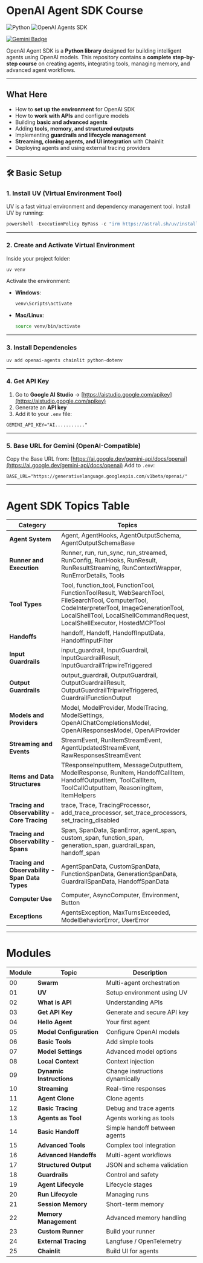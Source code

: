 # **OpenAI Agent SDK Course**

![Python](https://img.shields.io/badge/Python-3.11-blue?logo=python&logoColor=white, "Python")
![OpenAI Agents SDK](https://img.shields.io/badge/OpenAI-API-green?logo=openai&logoColor=white, "OpenAI Agents SDK")

[![Gemini Badge](https://img.shields.io/badge/Gemini-AI-blue "Google Gemini - Click to Learn More")](https://gemini.google.com/)


OpenAI Agent SDK is a **Python library** designed for building intelligent agents using OpenAI models.
This repository contains a **complete step-by-step course** on creating agents, integrating tools, managing memory, and advanced agent workflows.

---

## **What Here**

* How to **set up the environment** for OpenAI SDK
* How to **work with APIs** and configure models
* Building **basic and advanced agents**
* Adding **tools, memory, and structured outputs**
* Implementing **guardrails and lifecycle management**
* **Streaming, cloning agents, and UI integration** with Chainlit
* Deploying agents and using external tracing providers

---

## 🛠 **Basic Setup**

### **1. Install UV (Virtual Environment Tool)**

UV is a fast virtual environment and dependency management tool. Install UV by running:

```powershell
powershell -ExecutionPolicy ByPass -c "irm https://astral.sh/uv/install.ps1 | iex"
```

---

### **2. Create and Activate Virtual Environment**

Inside your project folder:

```bash
uv venv
```

Activate the environment:

* **Windows**:

  ```bash
  venv\Scripts\activate
  ```
* **Mac/Linux**:

  ```bash
  source venv/bin/activate
  ```

---

### **3. Install Dependencies**

```bash
uv add openai-agents chainlit python-dotenv
```

---

### **4. Get API Key**

1. Go to **Google AI Studio** → [https://aistudio.google.com/apikey](https://aistudio.google.com/apikey)
2. Generate an **API key**
3. Add it to your `.env` file:

```
GEMINI_API_KEY="AI..........."
```

---

### **5. Base URL for Gemini (OpenAI-Compatible)**

Copy the Base URL from:
[https://ai.google.dev/gemini-api/docs/openai](https://ai.google.dev/gemini-api/docs/openai)
Add to `.env`:

```
BASE_URL="https://generativelanguage.googleapis.com/v1beta/openai/"
```

---

# Agent SDK Topics Table

| **Category**               | **Topics** |
|-----------------------------|------------|
| **Agent System**            | Agent, AgentHooks, AgentOutputSchema, AgentOutputSchemaBase |
| **Runner and Execution**    | Runner, run, run_sync, run_streamed, RunConfig, RunHooks, RunResult, RunResultStreaming, RunContextWrapper, RunErrorDetails, Tools |
| **Tool Types**              | Tool, function_tool, FunctionTool, FunctionToolResult, WebSearchTool, FileSearchTool, ComputerTool, CodeInterpreterTool, ImageGenerationTool, LocalShellTool, LocalShellCommandRequest, LocalShellExecutor, HostedMCPTool |
| **Handoffs**                | handoff, Handoff, HandoffInputData, HandoffInputFilter |
| **Input Guardrails**        | input_guardrail, InputGuardrail, InputGuardrailResult, InputGuardrailTripwireTriggered |
| **Output Guardrails**       | output_guardrail, OutputGuardrail, OutputGuardrailResult, OutputGuardrailTripwireTriggered, GuardrailFunctionOutput |
| **Models and Providers**    | Model, ModelProvider, ModelTracing, ModelSettings, OpenAIChatCompletionsModel, OpenAIResponsesModel, OpenAIProvider |
| **Streaming and Events**    | StreamEvent, RunItemStreamEvent, AgentUpdatedStreamEvent, RawResponsesStreamEvent |
| **Items and Data Structures** | TResponseInputItem, MessageOutputItem, ModelResponse, RunItem, HandoffCallItem, HandoffOutputItem, ToolCallItem, ToolCallOutputItem, ReasoningItem, ItemHelpers |
| **Tracing and Observability - Core Tracing** | trace, Trace, TracingProcessor, add_trace_processor, set_trace_processors, set_tracing_disabled |
| **Tracing and Observability - Spans** | Span, SpanData, SpanError, agent_span, custom_span, function_span, generation_span, guardrail_span, handoff_span |
| **Tracing and Observability - Span Data Types** | AgentSpanData, CustomSpanData, FunctionSpanData, GenerationSpanData, GuardrailSpanData, HandoffSpanData |
| **Computer Use**            | Computer, AsyncComputer, Environment, Button |
| **Exceptions**              | AgentsException, MaxTurnsExceeded, ModelBehaviorError, UserError |



---

# Modules

| Module | Topic                    | Description                     |
| ------ | ------------------------ | ------------------------------- |
| 00     | **Swarm**                | Multi-agent orchestration       |
| 01     | **UV**                   | Setup environment using UV      |
| 02     | **What is API**          | Understanding APIs              |
| 03     | **Get API Key**          | Generate and secure API key     |
| 04     | **Hello Agent**          | Your first agent                |
| 05     | **Model Configuration**  | Configure OpenAI models         |
| 06     | **Basic Tools**          | Add simple tools                |
| 07     | **Model Settings**       | Advanced model options          |
| 08     | **Local Context**        | Context injection               |
| 09     | **Dynamic Instructions** | Change instructions dynamically |
| 10     | **Streaming**            | Real-time responses             |
| 11     | **Agent Clone**          | Clone agents                    |
| 12     | **Basic Tracing**        | Debug and trace agents          |
| 13     | **Agents as Tool**       | Agents working as tools         |
| 14     | **Basic Handoff**        | Simple handoff between agents   |
| 15     | **Advanced Tools**       | Complex tool integration        |
| 16     | **Advanced Handoffs**    | Multi-agent workflows           |
| 17     | **Structured Output**    | JSON and schema validation      |
| 18     | **Guardrails**           | Control and safety              |
| 19     | **Agent Lifecycle**      | Lifecycle stages                |
| 20     | **Run Lifecycle**        | Managing runs                   |
| 21     | **Session Memory**       | Short-term memory               |
| 22     | **Memory Management**    | Advanced memory handling        |
| 23     | **Custom Runner**        | Build your runner               |
| 24     | **External Tracing**     | Langfuse / OpenTelemetry        |
| 25     | **Chainlit**             | Build UI for agents             |
